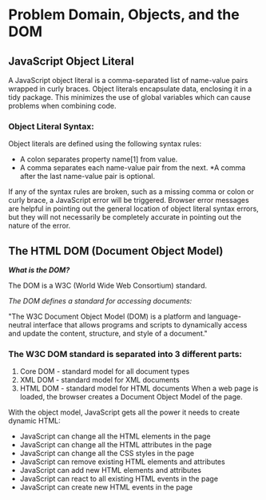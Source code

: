 # Problem Domain, Objects, and the DOM
## JavaScript Object Literal
A JavaScript object literal is a comma-separated list of name-value pairs wrapped in curly braces. Object literals encapsulate data, enclosing it in a tidy package. This minimizes the use of global variables which can cause problems when combining code.

### Object Literal Syntax:

Object literals are defined using the following syntax rules:

* A colon separates property name[1] from value.
* A comma separates each name-value pair from the next.
*A comma after the last name-value pair is optional.

If any of the syntax rules are broken, such as a missing comma or colon or curly brace, a JavaScript error will be triggered. Browser error messages are helpful in pointing out the general location of object literal syntax errors, but they will not necessarily be completely accurate in pointing out the nature of the error.

## The HTML DOM (Document Object Model)

***What is the DOM?***

The DOM is a W3C (World Wide Web Consortium) standard.

*The DOM defines a standard for accessing documents:*

"The W3C Document Object Model (DOM) is a platform and language-neutral interface that allows programs and scripts to dynamically access and update the content, structure, and style of a document."

### The W3C DOM standard is separated into 3 different parts:

1. Core DOM - standard model for all document types
2. XML DOM - standard model for XML documents
3. HTML DOM - standard model for HTML documents
When a web page is loaded, the browser creates a Document Object Model of the page.

With the object model, JavaScript gets all the power it needs to create dynamic HTML:

- JavaScript can change all the HTML elements in the page
- JavaScript can change all the HTML attributes in the page
- JavaScript can change all the CSS styles in the page
- JavaScript can remove existing HTML elements and attributes
- JavaScript can add new HTML elements and attributes
- JavaScript can react to all existing HTML events in the page
- JavaScript can create new HTML events in the page
